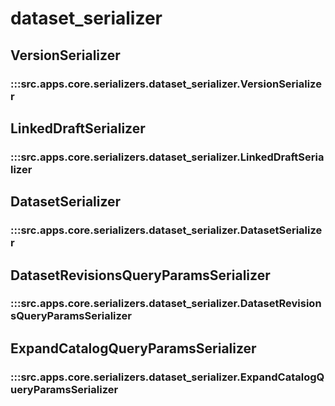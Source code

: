 # dataset_serializer

## VersionSerializer

### :::src.apps.core.serializers.dataset_serializer.VersionSerializer

## LinkedDraftSerializer

### :::src.apps.core.serializers.dataset_serializer.LinkedDraftSerializer

## DatasetSerializer

### :::src.apps.core.serializers.dataset_serializer.DatasetSerializer

## DatasetRevisionsQueryParamsSerializer

### :::src.apps.core.serializers.dataset_serializer.DatasetRevisionsQueryParamsSerializer

## ExpandCatalogQueryParamsSerializer

### :::src.apps.core.serializers.dataset_serializer.ExpandCatalogQueryParamsSerializer

